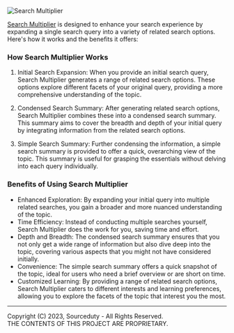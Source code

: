 ![Search Multiplier](https://github.com/sourceduty/Search_Multiplier/assets/123030236/0113bdf4-a767-4082-a6c6-d0f6275e09da)

[Search Multiplier](https://chat.openai.com/g/g-ZaCPvqejM-search-multiplier) is designed to enhance your search experience by expanding a single search query into a variety of related search options. Here's how it works and the benefits it offers:

### How Search Multiplier Works

1. Initial Search Expansion: When you provide an initial search query, Search Multiplier generates a range of related search options. These options explore different facets of your original query, providing a more comprehensive understanding of the topic.

2. Condensed Search Summary: After generating related search options, Search Multiplier combines these into a condensed search summary. This summary aims to cover the breadth and depth of your initial query by integrating information from the related search options.

3. Simple Search Summary: Further condensing the information, a simple search summary is provided to offer a quick, overarching view of the topic. This summary is useful for grasping the essentials without delving into each query individually.

### Benefits of Using Search Multiplier

- Enhanced Exploration: By expanding your initial query into multiple related searches, you gain a broader and more nuanced understanding of the topic.
- Time Efficiency: Instead of conducting multiple searches yourself, Search Multiplier does the work for you, saving time and effort.
- Depth and Breadth: The condensed search summary ensures that you not only get a wide range of information but also dive deep into the topic, covering various aspects that you might not have considered initially.
- Convenience: The simple search summary offers a quick snapshot of the topic, ideal for users who need a brief overview or are short on time.
- Customized Learning: By providing a range of related search options, Search Multiplier caters to different interests and learning preferences, allowing you to explore the facets of the topic that interest you the most.

*** 
Copyright (C) 2023, Sourceduty - All Rights Reserved.
<br>
THE CONTENTS OF THIS PROJECT ARE PROPRIETARY.
